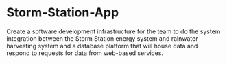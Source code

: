 # Storm-Station-App
Create a software development infrastructure for the team to do the system integration between the Storm Station energy system and rainwater harvesting system and a database platform that will house data and respond to requests for data from web-based services. 
